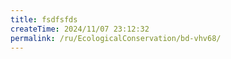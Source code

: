 ```yaml
---
title: fsdfsfds
createTime: 2024/11/07 23:12:32
permalink: /ru/EcologicalConservation/bd-vhv68/
---
```

